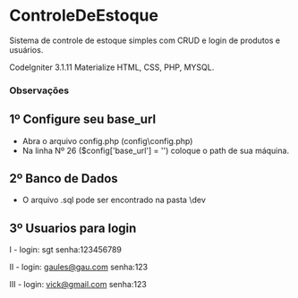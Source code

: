 # ControleDeEstoque
Sistema de controle de estoque simples com CRUD e login de produtos e usuários.

CodeIgniter 3.1.11
Materialize
HTML, CSS, PHP, MYSQL.

### Observações


## 1º Configure seu base_url
 - Abra o arquivo config.php (config\config.php)
 - Na linha Nº 26 ($config['base_url'] = '') coloque o path de sua máquina.

## 2º Banco de Dados
 - O arquivo .sql pode ser encontrado na pasta \dev

## 3º Usuarios para login

I - login: sgt                    senha:123456789

II - login: gaules@gau.com        senha:123

III - login: vick@gmail.com       senha:123   